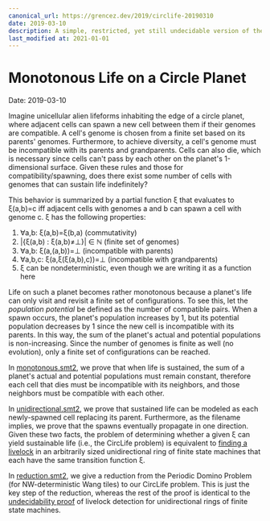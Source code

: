 ```yaml
---
canonical_url: https://grencez.dev/2019/circlife-20190310
date: 2019-03-10
description: A simple, restricted, yet still undecidable version of the Periodic Domino Problem.
last_modified at: 2021-01-01
---
```


# Monotonous Life on a Circle Planet

Date: 2019-03-10

Imagine unicellular alien lifeforms inhabiting the edge of a circle planet, where adjacent cells can spawn a new cell between them if their genomes are compatible.
A cell's genome is chosen from a finite set based on its parents' genomes.
Furthermore, to achieve diversity, a cell's genome must be incompatible with its parents and grandparents.
Cells can also die, which is necessary since cells can't pass by each other on the planet's 1-dimensional surface.
Given these rules and those for compatibility/spawning, does there exist some number of cells with genomes that can sustain life indefinitely?

This behavior is summarized by a partial function &xi; that evaluates to &xi;(a,b)=c iff adjacent cells with genomes a and b can spawn a cell with genome c.
&xi; has the following properties:

1. &forall;a,b: &xi;(a,b)=&xi;(b,a) (commutativity)
2. &vert;{&xi;(a,b) : &xi;(a,b)&ne;&UpTee;}&vert; &isin; &Nopf; (finite set of genomes)
3. &forall;a,b: &xi;(a,(a,b))=&UpTee; (incompatible with parents)
4. &forall;a,b,c: &xi;(a,&xi;(&xi;(a,b),c))=&UpTee; (incompatible with grandparents)
5. &xi; can be nondeterministic, even though we are writing it as a function here

Life on such a planet becomes rather monotonous because a planet's life can only visit and revisit a finite set of configurations.
To see this, let the *population potential* be defined as the number of compatible pairs.
When a spawn occurs, the planet's population increases by 1, but its potential population decreases by 1 since the new cell is incompatible with its parents.
In this way, the sum of the planet's actual and potential populations is non-increasing.
Since the number of genomes is finite as well (no evolution), only a finite set of configurations can be reached.

In [monotonous.smt2](monotonous.smt2), we prove that when life is sustained, the sum of a planet's actual and potential populations must remain constant, therefore each cell that dies must be incompatible with its neighbors, and those neighbors must be compatible with each other.

In [unidirectional.smt2](unidirectional.smt2), we prove that sustained life can be modeled as each newly-spawned cell replacing its parent.
Furthermore, as the filename implies, we prove that the spawns eventually propagate in one direction.
Given these two facts, the problem of determining whether a given &xi; can yield sustainable life (i.e., the CircLife problem) is equivalent to [finding a livelock](https://doi.org/10.1007/978-3-319-03089-0_12) in an arbitrarily sized unidirectional ring of finite state machines that each have the same transition function &xi;.

In [reduction.smt2](reduction.smt2), we give a reduction from the Periodic Domino Problem (for NW-deterministic Wang tiles) to our CircLife problem.
This is just the key step of the reduction, whereas the rest of the proof is identical to the [undecidability proof](https://doi.org/10.1007/978-3-319-03089-0_12) of livelock detection for unidirectional rings of finite state machines.
